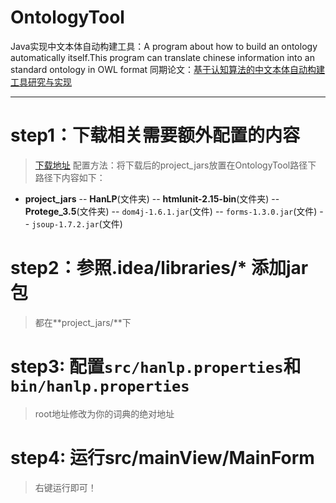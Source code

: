 # OntologyTool
Java实现中文本体自动构建工具：A program about how to build an ontology automatically itself.This program can translate chinese information into an standard ontology in OWL format
同期论文：[基于认知算法的中文本体自动构建工具研究与实现](http://xueshu.baidu.com/usercenter/paper/show?paperid=382be71dfa00235de627aa315d73c26d&site=xueshu_se&hitarticle=1)

---

# step1：下载相关需要额外配置的内容
>[下载地址](暂时为定义！)
>配置方法：将下载后的project_jars放置在OntologyTool路径下
>路径下内容如下：
- **project_jars**
 -- **HanLP**(文件夹)
 -- **htmlunit-2.15-bin**(文件夹)
 -- **Protege_3.5**(文件夹)
 -- `dom4j-1.6.1.jar`(文件)
 -- `forms-1.3.0.jar`(文件)
 -- `jsoup-1.7.2.jar`(文件)

# step2：参照.idea/libraries/* 添加jar包
>都在**project_jars/**下

# step3: 配置`src/hanlp.properties`和`bin/hanlp.properties`
>root地址修改为你的词典的绝对地址

# step4: 运行src/mainView/MainForm
>右键运行即可！